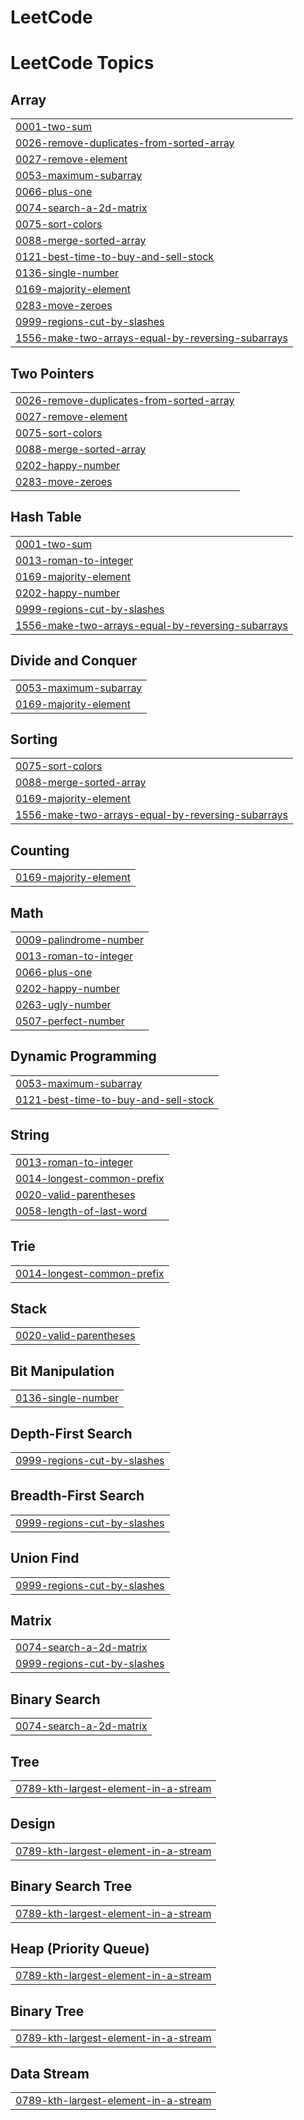 # LeetCode
<!---LeetCode Topics Start-->
# LeetCode Topics
## Array
|  |
| ------- |
| [0001-two-sum](https://github.com/SutrayeHarshitha/LeetCode/tree/master/0001-two-sum) |
| [0026-remove-duplicates-from-sorted-array](https://github.com/SutrayeHarshitha/LeetCode/tree/master/0026-remove-duplicates-from-sorted-array) |
| [0027-remove-element](https://github.com/SutrayeHarshitha/LeetCode/tree/master/0027-remove-element) |
| [0053-maximum-subarray](https://github.com/SutrayeHarshitha/LeetCode/tree/master/0053-maximum-subarray) |
| [0066-plus-one](https://github.com/SutrayeHarshitha/LeetCode/tree/master/0066-plus-one) |
| [0074-search-a-2d-matrix](https://github.com/SutrayeHarshitha/LeetCode/tree/master/0074-search-a-2d-matrix) |
| [0075-sort-colors](https://github.com/SutrayeHarshitha/LeetCode/tree/master/0075-sort-colors) |
| [0088-merge-sorted-array](https://github.com/SutrayeHarshitha/LeetCode/tree/master/0088-merge-sorted-array) |
| [0121-best-time-to-buy-and-sell-stock](https://github.com/SutrayeHarshitha/LeetCode/tree/master/0121-best-time-to-buy-and-sell-stock) |
| [0136-single-number](https://github.com/SutrayeHarshitha/LeetCode/tree/master/0136-single-number) |
| [0169-majority-element](https://github.com/SutrayeHarshitha/LeetCode/tree/master/0169-majority-element) |
| [0283-move-zeroes](https://github.com/SutrayeHarshitha/LeetCode/tree/master/0283-move-zeroes) |
| [0999-regions-cut-by-slashes](https://github.com/SutrayeHarshitha/LeetCode/tree/master/0999-regions-cut-by-slashes) |
| [1556-make-two-arrays-equal-by-reversing-subarrays](https://github.com/SutrayeHarshitha/LeetCode/tree/master/1556-make-two-arrays-equal-by-reversing-subarrays) |
## Two Pointers
|  |
| ------- |
| [0026-remove-duplicates-from-sorted-array](https://github.com/SutrayeHarshitha/LeetCode/tree/master/0026-remove-duplicates-from-sorted-array) |
| [0027-remove-element](https://github.com/SutrayeHarshitha/LeetCode/tree/master/0027-remove-element) |
| [0075-sort-colors](https://github.com/SutrayeHarshitha/LeetCode/tree/master/0075-sort-colors) |
| [0088-merge-sorted-array](https://github.com/SutrayeHarshitha/LeetCode/tree/master/0088-merge-sorted-array) |
| [0202-happy-number](https://github.com/SutrayeHarshitha/LeetCode/tree/master/0202-happy-number) |
| [0283-move-zeroes](https://github.com/SutrayeHarshitha/LeetCode/tree/master/0283-move-zeroes) |
## Hash Table
|  |
| ------- |
| [0001-two-sum](https://github.com/SutrayeHarshitha/LeetCode/tree/master/0001-two-sum) |
| [0013-roman-to-integer](https://github.com/SutrayeHarshitha/LeetCode/tree/master/0013-roman-to-integer) |
| [0169-majority-element](https://github.com/SutrayeHarshitha/LeetCode/tree/master/0169-majority-element) |
| [0202-happy-number](https://github.com/SutrayeHarshitha/LeetCode/tree/master/0202-happy-number) |
| [0999-regions-cut-by-slashes](https://github.com/SutrayeHarshitha/LeetCode/tree/master/0999-regions-cut-by-slashes) |
| [1556-make-two-arrays-equal-by-reversing-subarrays](https://github.com/SutrayeHarshitha/LeetCode/tree/master/1556-make-two-arrays-equal-by-reversing-subarrays) |
## Divide and Conquer
|  |
| ------- |
| [0053-maximum-subarray](https://github.com/SutrayeHarshitha/LeetCode/tree/master/0053-maximum-subarray) |
| [0169-majority-element](https://github.com/SutrayeHarshitha/LeetCode/tree/master/0169-majority-element) |
## Sorting
|  |
| ------- |
| [0075-sort-colors](https://github.com/SutrayeHarshitha/LeetCode/tree/master/0075-sort-colors) |
| [0088-merge-sorted-array](https://github.com/SutrayeHarshitha/LeetCode/tree/master/0088-merge-sorted-array) |
| [0169-majority-element](https://github.com/SutrayeHarshitha/LeetCode/tree/master/0169-majority-element) |
| [1556-make-two-arrays-equal-by-reversing-subarrays](https://github.com/SutrayeHarshitha/LeetCode/tree/master/1556-make-two-arrays-equal-by-reversing-subarrays) |
## Counting
|  |
| ------- |
| [0169-majority-element](https://github.com/SutrayeHarshitha/LeetCode/tree/master/0169-majority-element) |
## Math
|  |
| ------- |
| [0009-palindrome-number](https://github.com/SutrayeHarshitha/LeetCode/tree/master/0009-palindrome-number) |
| [0013-roman-to-integer](https://github.com/SutrayeHarshitha/LeetCode/tree/master/0013-roman-to-integer) |
| [0066-plus-one](https://github.com/SutrayeHarshitha/LeetCode/tree/master/0066-plus-one) |
| [0202-happy-number](https://github.com/SutrayeHarshitha/LeetCode/tree/master/0202-happy-number) |
| [0263-ugly-number](https://github.com/SutrayeHarshitha/LeetCode/tree/master/0263-ugly-number) |
| [0507-perfect-number](https://github.com/SutrayeHarshitha/LeetCode/tree/master/0507-perfect-number) |
## Dynamic Programming
|  |
| ------- |
| [0053-maximum-subarray](https://github.com/SutrayeHarshitha/LeetCode/tree/master/0053-maximum-subarray) |
| [0121-best-time-to-buy-and-sell-stock](https://github.com/SutrayeHarshitha/LeetCode/tree/master/0121-best-time-to-buy-and-sell-stock) |
## String
|  |
| ------- |
| [0013-roman-to-integer](https://github.com/SutrayeHarshitha/LeetCode/tree/master/0013-roman-to-integer) |
| [0014-longest-common-prefix](https://github.com/SutrayeHarshitha/LeetCode/tree/master/0014-longest-common-prefix) |
| [0020-valid-parentheses](https://github.com/SutrayeHarshitha/LeetCode/tree/master/0020-valid-parentheses) |
| [0058-length-of-last-word](https://github.com/SutrayeHarshitha/LeetCode/tree/master/0058-length-of-last-word) |
## Trie
|  |
| ------- |
| [0014-longest-common-prefix](https://github.com/SutrayeHarshitha/LeetCode/tree/master/0014-longest-common-prefix) |
## Stack
|  |
| ------- |
| [0020-valid-parentheses](https://github.com/SutrayeHarshitha/LeetCode/tree/master/0020-valid-parentheses) |
## Bit Manipulation
|  |
| ------- |
| [0136-single-number](https://github.com/SutrayeHarshitha/LeetCode/tree/master/0136-single-number) |
## Depth-First Search
|  |
| ------- |
| [0999-regions-cut-by-slashes](https://github.com/SutrayeHarshitha/LeetCode/tree/master/0999-regions-cut-by-slashes) |
## Breadth-First Search
|  |
| ------- |
| [0999-regions-cut-by-slashes](https://github.com/SutrayeHarshitha/LeetCode/tree/master/0999-regions-cut-by-slashes) |
## Union Find
|  |
| ------- |
| [0999-regions-cut-by-slashes](https://github.com/SutrayeHarshitha/LeetCode/tree/master/0999-regions-cut-by-slashes) |
## Matrix
|  |
| ------- |
| [0074-search-a-2d-matrix](https://github.com/SutrayeHarshitha/LeetCode/tree/master/0074-search-a-2d-matrix) |
| [0999-regions-cut-by-slashes](https://github.com/SutrayeHarshitha/LeetCode/tree/master/0999-regions-cut-by-slashes) |
## Binary Search
|  |
| ------- |
| [0074-search-a-2d-matrix](https://github.com/SutrayeHarshitha/LeetCode/tree/master/0074-search-a-2d-matrix) |
## Tree
|  |
| ------- |
| [0789-kth-largest-element-in-a-stream](https://github.com/SutrayeHarshitha/LeetCode/tree/master/0789-kth-largest-element-in-a-stream) |
## Design
|  |
| ------- |
| [0789-kth-largest-element-in-a-stream](https://github.com/SutrayeHarshitha/LeetCode/tree/master/0789-kth-largest-element-in-a-stream) |
## Binary Search Tree
|  |
| ------- |
| [0789-kth-largest-element-in-a-stream](https://github.com/SutrayeHarshitha/LeetCode/tree/master/0789-kth-largest-element-in-a-stream) |
## Heap (Priority Queue)
|  |
| ------- |
| [0789-kth-largest-element-in-a-stream](https://github.com/SutrayeHarshitha/LeetCode/tree/master/0789-kth-largest-element-in-a-stream) |
## Binary Tree
|  |
| ------- |
| [0789-kth-largest-element-in-a-stream](https://github.com/SutrayeHarshitha/LeetCode/tree/master/0789-kth-largest-element-in-a-stream) |
## Data Stream
|  |
| ------- |
| [0789-kth-largest-element-in-a-stream](https://github.com/SutrayeHarshitha/LeetCode/tree/master/0789-kth-largest-element-in-a-stream) |
<!---LeetCode Topics End-->